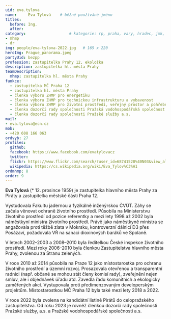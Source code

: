 ```yaml
---
uid: eva.tylova
name:     Eva Tylová  	# běžně používáné jméno
titles:
  before: Ing. 
  after:
category:               	# kategorie: rp, praha, vary, hradec, jmk,
- mhmp
- dr
img: people/eva-tylova-2022.jpg   # 165 x 220
heroImg: Prague_panorama.jpeg
partyUid: bezpp
profession: zastupitelka Prahy 12, ekoložka
description: zastupitelka hl. města Prahy
teamDescription:
  mhmp: zastupitelka hl. města Prahy
funkce: 
  - zastupitelka MČ Praha 12
  - zastupitelka hl. města Prahy
  - členka výboru ZHMP pro energetiku
  - členka výboru ZHMP pro technickou infrastrukturu a vybavenost
  - členka výboru ZHMP pro životní prostředí, veřejný prostor a pohřebnictví
  - členka dozorčí rady společnosti Pražská vodohospodářská společnost a.s.
  - členka dozorčí rady společnosti Pražské služby a.s.
mail:
- eva.tylova@ecn.cz
mob:
- +420 608 166 063
ordvyb: 27
profiles:
  github:       
  facebook: https://www.facebook.com/evatylovacz   
  twitter: 		  
  flickr: https://www.flickr.com/search/?user_id=68741528%40N03&view_all=1&text=tylov%C3%A1
  wikipedia: https://cs.wikipedia.org/wiki/Eva_Tylov%C3%A1 
ordmhmp: 8
orddr: 9
---
```


**Eva Tylová** (* 12. prosince 1959) je zastupitelka hlavního města Prahy za Piráty a zastupitelka  městské části Praha 12.

Vystudovala Fakultu jadernou a fyzikálně inženýrskou ČVÚT. Záhy se začala věnovat ochraně životního prostředí. Působila na Ministerstvu životního prostředí od pozice referentky a mezi lety 1998 až 2002 byla náměstkyní ministra životního prostředí. Právě jako náměstkyně ministra se angažovala proti těžbě zlata v Mokrsku, kontroverzní dálnicí D3 přes Posázaví, požadovala VŘ na sanaci dioxinových baráků ve Spolaně.

V letech 2002–2003 a 2008–2010 byla ředitelkou České inspekce životního prostředí. Mezi roky 2006–2010 byla členkou Zastupitelstva hlavního města Prahy, zvolenou za Stranu zelených. 

V roce 2010 až 2014 působila na Praze 12 jako místostarostka pro ochranu životního prostředí a územní rozvoj. Prosazovala otevřenou a transparentní radnici (např. občané se mohou stát členy komisí rady), zveřejnění nejen smluv, ale i objednávek úřadu atd. Zavedla řadu komunitních a ekologicky zaměřených akcí. Vystupovala proti předimenzovaným developerským projektům. Místostarostkou MČ Praha 12 byla také mezi lety 2018 a 2022.

V roce 2022 byla zvolena na kandidátní listině Pirátů do celopražského zastupitelstva. Od roku 2023 je rovněž členkou dozorčí rady společnosti Pražské služby, a.s. a Pražské vodohospodářské společnosti a.s.
